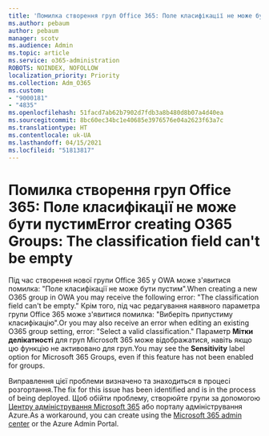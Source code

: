 ```yaml
---
title: 'Помилка створення груп Office 365: Поле класифікації не може бути пустим'
ms.author: pebaum
author: pebaum
manager: scotv
ms.audience: Admin
ms.topic: article
ms.service: o365-administration
ROBOTS: NOINDEX, NOFOLLOW
localization_priority: Priority
ms.collection: Adm_O365
ms.custom:
- "9000181"
- "4835"
ms.openlocfilehash: 51facd7ab62b7902d7fdb3a8b480d8b07a4d40ea
ms.sourcegitcommit: 8bc60ec34bc1e40685e3976576e04a2623f63a7c
ms.translationtype: HT
ms.contentlocale: uk-UA
ms.lasthandoff: 04/15/2021
ms.locfileid: "51813817"
---
```

# <a name="error-creating-o365-groups-the-classification-field-cant-be-empty"></a><span data-ttu-id="de006-102">Помилка створення груп Office 365: Поле класифікації не може бути пустим</span><span class="sxs-lookup"><span data-stu-id="de006-102">Error creating O365 Groups: The classification field can't be empty</span></span>

<span data-ttu-id="de006-103">Під час створення нової групи Office 365 у OWA може з'явитися помилка: "Поле класифікації не може бути пустим".</span><span class="sxs-lookup"><span data-stu-id="de006-103">When creating a new O365 group in OWA you may receive the following error: "The classification field can't be empty."</span></span>  <span data-ttu-id="de006-104">Крім того, під час редагування наявного параметра групи Office 365 може з'явитися помилка: "Виберіть припустиму класифікацію".</span><span class="sxs-lookup"><span data-stu-id="de006-104">Or you may also receive an error when editing an existing O365 group setting, error: "Select a valid classification."</span></span>   <span data-ttu-id="de006-105">Параметр **Мітки делікатності** для груп Microsoft 365 може відображатися, навіть якщо цю функцію не активовано для груп.</span><span class="sxs-lookup"><span data-stu-id="de006-105">You may see the **Sensitivity** label option for Microsoft 365 Groups, even if this feature has not been enabled for groups.</span></span>

<span data-ttu-id="de006-106">Виправлення цієї проблеми визначено та знаходиться в процесі розгортання.</span><span class="sxs-lookup"><span data-stu-id="de006-106">The fix for this issue has been identified and is in the process of being deployed.</span></span>  <span data-ttu-id="de006-107">Щоб обійти проблему, створюйте групи за допомогою [Центру адміністрування Microsoft 365](https://docs.microsoft.com/microsoft-365/admin/create-groups/create-groups?view=o365-worldwide) або порталу адміністрування Azure.</span><span class="sxs-lookup"><span data-stu-id="de006-107">As a workaround, you can create using the [Microsoft 365 admin center](https://docs.microsoft.com/microsoft-365/admin/create-groups/create-groups?view=o365-worldwide) or the Azure Admin Portal.</span></span>

